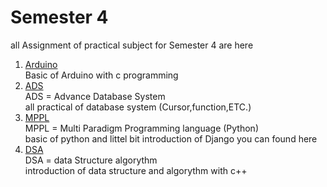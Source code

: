 # Semester 4

all Assignment of practical subject for Semester 4 are here 


1. [Arduino]()<br />
    Basic of Arduino with c programming <br />
2. [ADS]()<br />
    ADS = Advance Database System <br />
    all practical of database system (Cursor,function,ETC.) 
3. [MPPL]()<br />
    MPPL = Multi Paradigm Programming language (Python)<br />
    basic of python and littel bit introduction of Django you can found here
4. [DSA]()<br />
    DSA = data Structure algorythm<br />
    introduction of data structure and algorythm with c++ 